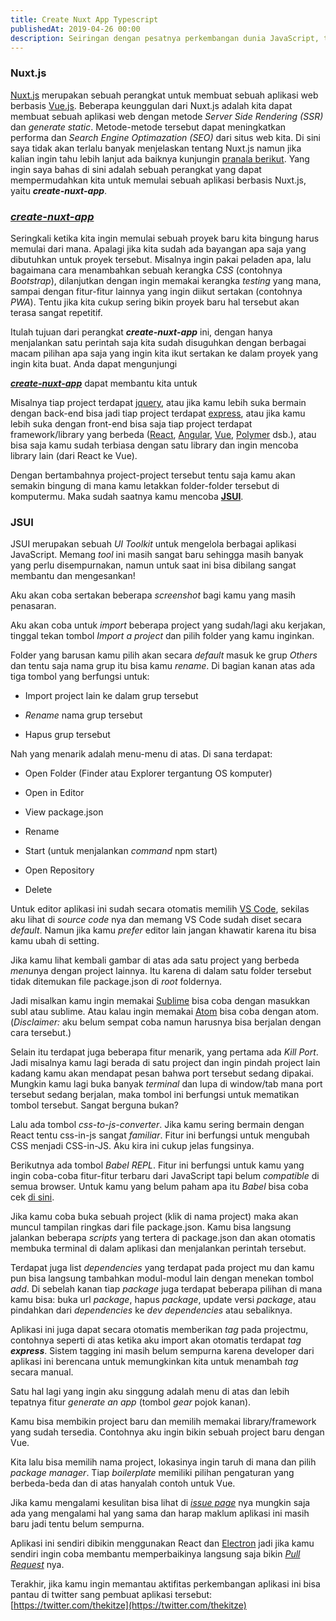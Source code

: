 ```yaml
---
title: Create Nuxt App Typescript
publishedAt: 2019-04-26 00:00
description: Seiringan dengan pesatnya perkembangan dunia JavaScript, tentu kamu pasti ingin atau sudah pernah mencicipi berbagai library maupun framework. Mungkin kamu punya beberapa project yang di dalamnya...
---
```


### Nuxt.js

[Nuxt.js](https://nuxtjs.org) merupakan sebuah perangkat untuk membuat sebuah aplikasi web berbasis [Vue.js](https://vuejs.org). Beberapa keunggulan dari Nuxt.js adalah kita dapat membuat sebuah aplikasi web dengan metode _Server Side Rendering (SSR)_ dan _generate static_. Metode-metode tersebut dapat meningkatkan performa dan _Search Engine Optimazation (SEO)_ dari situs web kita. Di sini saya tidak akan terlalu banyak menjelaskan tentang Nuxt.js namun jika kalian ingin tahu lebih lanjut ada baiknya kunjungin [pranala berikut](https://medium.com/vuejs-id/nuxt-1-berkenalan-dengan-nuxt-js-6368ab9562c2). Yang ingin saya bahas di sini adalah sebuah perangkat yang dapat mempermudahkan kita untuk memulai sebuah aplikasi berbasis Nuxt.js, yaitu **_create-nuxt-app_**.

### [**_create-nuxt-app_**](https://github.com/nuxt/create-nuxt-app)

Seringkali ketika kita ingin memulai sebuah proyek baru kita bingung harus memulai dari mana. Apalagi jika kita sudah ada bayangan apa saja yang dibutuhkan untuk proyek tersebut. Misalnya ingin pakai peladen apa, lalu bagaimana cara menambahkan sebuah kerangka _CSS_ (contohnya _Bootstrap_), dilanjutkan dengan ingin memakai kerangka _testing_ yang mana, sampai dengan fitur-fitur lainnya yang ingin diikut sertakan (contohnya _PWA_). Tentu jika kita cukup sering bikin proyek baru hal tersebut akan terasa sangat repetitif.

Itulah tujuan dari perangkat **_create-nuxt-app_** ini, dengan hanya menjalankan satu perintah saja kita sudah disuguhkan dengan berbagai macam pilihan apa saja yang ingin kita ikut sertakan ke dalam proyek yang ingin kita buat. Anda dapat mengunjungi 

[**_create-nuxt-app_**](https://github.com/nuxt/create-nuxt-app) dapat membantu kita untuk 

<CodeSnippet
  language="javascript"
  code=
  "const apa = (nii) => {
  console.log('qweqwe');
}" 
/>

Misalnya tiap project terdapat [jquery](https://jquery.com/), atau jika kamu lebih suka bermain dengan back-end bisa jadi tiap project terdapat [express](https://expressjs.com/), atau jika kamu lebih suka dengan front-end bisa saja tiap project terdapat framework/library yang berbeda ([React](https://reactjs.org/), [Angular](https://angular.io/), [Vue](https://vuejs.org/), [Polymer](https://www.polymer-project.org/) dsb.), atau bisa saja kamu sudah terbiasa dengan satu library dan ingin mencoba library lain (dari React ke Vue).

Dengan bertambahnya project-project tersebut tentu saja kamu akan semakin bingung di mana kamu letakkan folder-folder tersebut di komputermu. Maka sudah saatnya kamu mencoba [**JSUI**](https://github.com/kitze/JSUI).

### JSUI

JSUI merupakan sebuah _UI Toolkit_ untuk mengelola berbagai aplikasi JavaScript. Memang _tool_ ini masih sangat baru sehingga masih banyak yang perlu disempurnakan, namun untuk saat ini bisa dibilang sangat membantu dan mengesankan!

Aku akan coba sertakan beberapa _screenshot_ bagi kamu yang masih penasaran.

Aku akan coba untuk _import_ beberapa project yang sudah/lagi aku kerjakan, tinggal tekan tombol _Import a project_ dan pilih folder yang kamu inginkan.

Folder yang barusan kamu pilih akan secara _default_ masuk ke grup _Others_ dan tentu saja nama grup itu bisa kamu _rename_. Di bagian kanan atas ada tiga tombol yang berfungsi untuk:

- Import project lain ke dalam grup tersebut

- _Rename_ nama grup tersebut

- Hapus grup tersebut

Nah yang menarik adalah menu-menu di atas. Di sana terdapat:

- Open Folder (Finder atau Explorer tergantung OS komputer)

- Open in Editor

- View package.json

- Rename

- Start (untuk menjalankan _command_ npm start)

- Open Repository

- Delete

Untuk editor aplikasi ini sudah secara otomatis memilih [VS Code](https://code.visualstudio.com/), sekilas aku lihat di _source code_ nya dan memang VS Code sudah diset secara _default_. Namun jika kamu _prefer_ editor lain jangan khawatir karena itu bisa kamu ubah di setting.

Jika kamu lihat kembali gambar di atas ada satu project yang berbeda *menu*nya dengan project lainnya. Itu karena di dalam satu folder tersebut tidak ditemukan file package.json di _root_ foldernya.

Jadi misalkan kamu ingin memakai [Sublime](https://www.sublimetext.com/) bisa coba dengan masukkan subl atau sublime. Atau kalau ingin memakai [Atom](https://atom.io/) bisa coba dengan atom. (_Disclaimer:_ aku belum sempat coba namun harusnya bisa berjalan dengan cara tersebut.)

Selain itu terdapat juga beberapa fitur menarik, yang pertama ada _Kill Port_. Jadi misalnya kamu lagi berada di satu project dan ingin pindah project lain kadang kamu akan mendapat pesan bahwa port tersebut sedang dipakai. Mungkin kamu lagi buka banyak _terminal_ dan lupa di window/tab mana port tersebut sedang berjalan, maka tombol ini berfungsi untuk mematikan tombol tersebut. Sangat berguna bukan?

Lalu ada tombol _css-to-js-converter_. Jika kamu sering bermain dengan React tentu css-in-js sangat _familiar_. Fitur ini berfungsi untuk mengubah CSS menjadi CSS-in-JS. Aku kira ini cukup jelas fungsinya.

Berikutnya ada tombol _Babel REPL_. Fitur ini berfungsi untuk kamu yang ingin coba-coba fitur-fitur terbaru dari JavaScript tapi belum _compatible_ di semua browser. Untuk kamu yang belum paham apa itu _Babel_ bisa coba cek [di sini](https://babeljs.io/).

Jika kamu coba buka sebuah project (klik di nama project) maka akan muncul tampilan ringkas dari file package.json. Kamu bisa langsung jalankan beberapa _scripts_ yang tertera di package.json dan akan otomatis membuka terminal di dalam aplikasi dan menjalankan perintah tersebut.

Terdapat juga list _dependencies_ yang terdapat pada project mu dan kamu pun bisa langsung tambahkan modul-modul lain dengan menekan tombol _add_. Di sebelah kanan tiap _package_ juga terdapat beberapa pilihan di mana kamu bisa: buka url _package_, hapus _package_, update versi _package_, atau pindahkan dari _dependencies_ ke _dev dependencies_ atau sebaliknya.

Aplikasi ini juga dapat secara otomatis memberikan _tag_ pada projectmu, contohnya seperti di atas ketika aku import akan otomatis terdapat _tag **express**_. Sistem tagging ini masih belum sempurna karena developer dari aplikasi ini berencana untuk memungkinkan kita untuk menambah _tag_ secara manual.

Satu hal lagi yang ingin aku singgung adalah menu di atas dan lebih tepatnya fitur _generate an app_ (tombol _gear_ pojok kanan).

Kamu bisa membikin project baru dan memilih memakai library/framework yang sudah tersedia. Contohnya aku ingin bikin sebuah project baru dengan Vue.

Kita lalu bisa memilih nama project, lokasinya ingin taruh di mana dan pilih _package manager_. Tiap _boilerplate_ memiliki pilihan pengaturan yang berbeda-beda dan di atas hanyalah contoh untuk Vue.

Jika kamu mengalami kesulitan bisa lihat di [_issue page_](https://github.com/kitze/JSUI/issues) nya mungkin saja ada yang mengalami hal yang sama dan harap maklum aplikasi ini masih baru jadi tentu belum sempurna.

Aplikasi ini sendiri dibikin menggunakan React dan [Electron](https://electronjs.org/) jadi jika kamu sendiri ingin coba membantu memperbaikinya langsung saja bikin [_Pull Request_](https://github.com/kitze/JSUI/pulls) nya.

Terakhir, jika kamu ingin memantau aktifitas perkembangan aplikasi ini bisa pantau di twitter sang pembuat aplikasi tersebut: [https://twitter.com/thekitze](https://twitter.com/thekitze)
